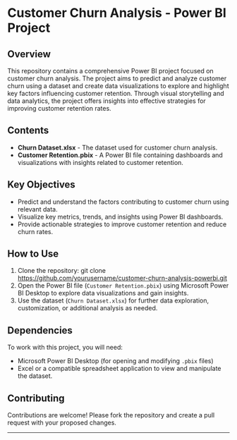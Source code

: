 # Customer Churn Analysis - Power BI Project

## Overview
This repository contains a comprehensive Power BI project focused on customer churn analysis. The project aims to predict and analyze customer churn using a dataset and create data visualizations to explore and highlight key factors influencing customer retention. Through visual storytelling and data analytics, the project offers insights into effective strategies for improving customer retention rates.

## Contents
- **Churn Dataset.xlsx** - The dataset used for customer churn analysis.
- **Customer Retention.pbix** - A Power BI file containing dashboards and visualizations with insights related to customer retention.

## Key Objectives
- Predict and understand the factors contributing to customer churn using relevant data.
- Visualize key metrics, trends, and insights using Power BI dashboards.
- Provide actionable strategies to improve customer retention and reduce churn rates.

## How to Use
1. Clone the repository: git clone https://github.com/yourusername/customer-churn-analysis-powerbi.git
2. Open the Power BI file (`Customer Retention.pbix`) using Microsoft Power BI Desktop to explore data visualizations and gain insights.
3. Use the dataset (`Churn Dataset.xlsx`) for further data exploration, customization, or additional analysis as needed.

## Dependencies
To work with this project, you will need:
- Microsoft Power BI Desktop (for opening and modifying `.pbix` files)
- Excel or a compatible spreadsheet application to view and manipulate the dataset.

## Contributing
Contributions are welcome! Please fork the repository and create a pull request with your proposed changes.

---
